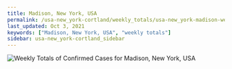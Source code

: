 ```yaml
---
title: Madison, New York, USA
permalink: /usa-new_york-cortland/weekly_totals/usa-new_york-madison-weekly_totals.html
last_updated: Oct 3, 2021
keywords: ["Madison, New York, USA", "weekly totals"]
sidebar: usa-new_york-cortland_sidebar
---
```


![Weekly Totals of Confirmed Cases for Madison, New York, USA](/covid_tracker/images/graphs/usa-new_york-madison-weekly_totals_graph.png)
